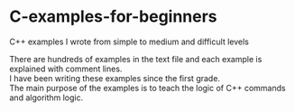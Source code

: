 # C-examples-for-beginners
C++ examples I wrote from simple to medium and difficult levels

There are hundreds of examples in the text file and each example is explained with comment lines.<br>
I have been writing these examples since the first grade.<br>
The main purpose of the examples is to teach the logic of C++ commands and algorithm logic.
